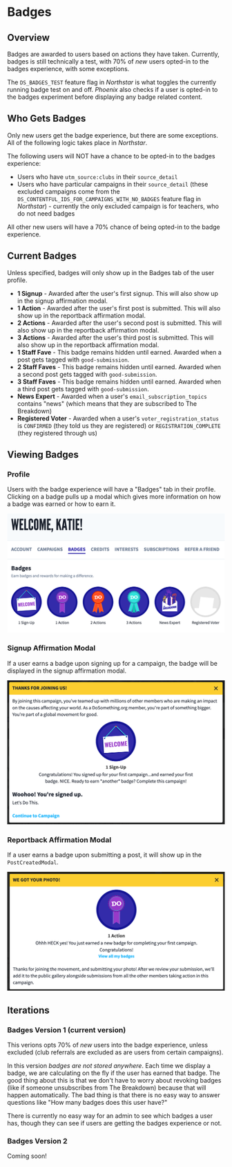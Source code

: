 # Badges

## Overview

Badges are awarded to users based on actions they have taken. Currently, badges is still technically a test, with 70% of _new_ users opted-in to the badges experience, with some exceptions.

The `DS_BADGES_TEST` feature flag in _Northstar_ is what toggles the currently running badge test on and off. _Phoenix_ also checks if a user is opted-in to the badges experiment before displaying any badge related content.

## Who Gets Badges

Only new users get the badge experience, but there are some exceptions. All of the following logic takes place in _Northstar_.

The following users will NOT have a chance to be opted-in to the badges experience:

-   Users who have `utm_source:clubs` in their `source_detail`
-   Users who have particular campaigns in their `source_detail` (these excluded campaigns come from the `DS_CONTENTFUL_IDS_FOR_CAMPAIGNS_WITH_NO_BADGES` feature flag in _Northstar_) - currently the only excluded campaign is for teachers, who do not need badges

All other new users will have a 70% chance of being opted-in to the badge experience.

## Current Badges

Unless specified, badges will only show up in the Badges tab of the user profile.

-   **1 Signup** - Awarded after the user's first signup. This will also show up in the signup affirmation modal.
-   **1 Action** - Awarded after the user's first post is submitted. This will also show up in the reportback affirmation modal.
-   **2 Actions** - Awarded after the user's second post is submitted. This will also show up in the reportback affirmation modal.
-   **3 Actions** - Awarded after the user's third post is submitted. This will also show up in the reportback affirmation modal.
-   **1 Staff Fave** - This badge remains hidden until earned. Awarded when a post gets tagged with `good-submission`.
-   **2 Staff Faves** - This badge remains hidden until earned. Awarded when a second post gets tagged with `good-submission`.
-   **3 Staff Faves** - This badge remains hidden until earned. Awarded when a third post gets tagged with `good-submission`.
-   **News Expert** - Awarded when a user's `email_subscription_topics` contains "news" (which means that they are subscribed to The Breakdown)
-   **Registered Voter** - Awarded when a user's `voter_registration_status` is `CONFIRMED` (they told us they are registered) or `REGISTRATION_COMPLETE` (they registered through us)

## Viewing Badges

### Profile

Users with the badge experience will have a "Badges" tab in their profile. Clicking on a badge pulls up a modal which gives more information on how a badge was earned or how to earn it.

![Badges Tab In Profile Example](../../.gitbook/assets/badges-tab.png)

### Signup Affirmation Modal

If a user earns a badge upon signing up for a campaign, the badge will be displayed in the signup affirmation modal.

![Badge In Signup Affirmation Modal Example](../../.gitbook/assets/badge-signup-affirmation.png)

### Reportback Affirmation Modal

If a user earns a badge upon submitting a post, it will show up in the `PostCreatedModal`.

![Badge In Post Created Modal Example](../../.gitbook/assets/badge-post-created-modal.png)

## Iterations

### Badges Version 1 (current version)

This verions opts 70% of _new_ users into the badge experience, unless excluded (club referrals are excluded as are users from certain campaigns).

In this version _badges are not stored anywhere_. Each time we display a badge, we are calculating on the fly if the user has earned that badge. The good thing about this is that we don't have to worry about revoking badges (like if someone unsubscribes from The Breakdown) because that will happen automatically. The bad thing is that there is no easy way to answer questions like "How many badges does this user have?"

There is currently no easy way for an admin to see which badges a user has, though they can see if users are getting the badges experience or not.

### Badges Version 2

Coming soon!
